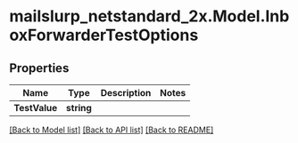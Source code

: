 # mailslurp_netstandard_2x.Model.InboxForwarderTestOptions

## Properties

Name | Type | Description | Notes
------------ | ------------- | ------------- | -------------
**TestValue** | **string** |  | 

[[Back to Model list]](../README#documentation-for-models) [[Back to API list]](../README#documentation-for-api-endpoints) [[Back to README]](../README)

